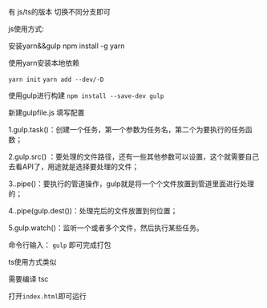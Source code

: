 有 js/ts的版本  切换不同分支即可

js使用方式:

安装yarn&&gulp
npm install -g yarn

使用yarn安装本地依赖 

`yarn init`
`yarn add --dev/-D`

使用gulp进行构建
`npm install --save-dev gulp`

新建gulpfile.js 填写配置

1.gulp.task()：创建一个任务，第一个参数为任务名，第二个为要执行的任务函数；

2.gulp.src() ：要处理的文件路径，还有一些其他参数可以设置，这个就需要自己去看API了，用途就是选择要处理的文件；

3..pipe()：要执行的管道操作，gulp就是将一个个文件放置到管道里面进行处理的；

4..pipe(gulp.dest())：处理完后的文件放置到何位置；

5.gulp.watch()：监听一个或者多个文件，然后执行某些任务。

命令行输入：
`gulp` 即可完成打包

ts使用方式类似

需要编译 tsc


打开`index.html`即可运行
